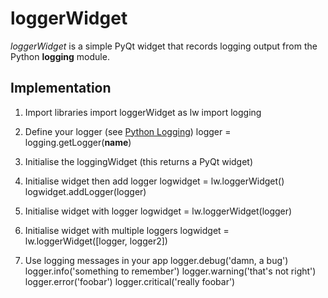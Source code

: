 # loggerWidget

*loggerWidget* is a simple PyQt widget that records logging output from the Python **logging** module.

## Implementation

1. Import libraries
        import loggerWidget as lw
        import logging

2. Define your logger (see [Python Logging](https://docs.python.org/2/library/logging.html))
        logger = logging.getLogger(__name__)
3. Initialise the loggingWidget (this returns a PyQt widget)
  1. Initialise widget then add logger
            logwidget = lw.loggerWidget()
            logwidget.addLogger(logger)
  2. Initialise widget with logger
            logwidget = lw.loggerWidget(logger)
  3. Initialise widget with multiple loggers
            logwidget = lw.loggerWidget([logger, logger2])
4. Use logging messages in your app
        logger.debug('damn, a bug')
        logger.info('something to remember')
        logger.warning('that\'s not right')
        logger.error('foobar')
        logger.critical('really foobar')
